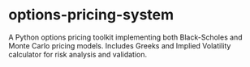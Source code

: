 # options-pricing-system
A Python options pricing toolkit implementing both Black-Scholes and Monte Carlo pricing models. Includes Greeks and Implied Volatility calculator for risk analysis and validation.
